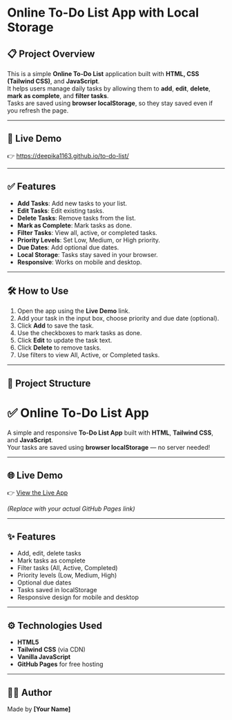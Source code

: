 # Online To-Do List App with Local Storage

## 📋 Project Overview

This is a simple **Online To-Do List** application built with **HTML, CSS (Tailwind CSS)**, and **JavaScript**.  
It helps users manage daily tasks by allowing them to **add**, **edit**, **delete**, **mark as complete**, and **filter tasks**.  
Tasks are saved using **browser localStorage**, so they stay saved even if you refresh the page.

---

## 🚀 Live Demo

👉 https://deepika1163.github.io/to-do-list/


---

## ✅ Features

- **Add Tasks**: Add new tasks to your list.
- **Edit Tasks**: Edit existing tasks.
- **Delete Tasks**: Remove tasks from the list.
- **Mark as Complete**: Mark tasks as done.
- **Filter Tasks**: View all, active, or completed tasks.
- **Priority Levels**: Set Low, Medium, or High priority.
- **Due Dates**: Add optional due dates.
- **Local Storage**: Tasks stay saved in your browser.
- **Responsive**: Works on mobile and desktop.

---

## 🛠️ How to Use

1. Open the app using the **Live Demo** link.
2. Add your task in the input box, choose priority and due date (optional).
3. Click **Add** to save the task.
4. Use the checkboxes to mark tasks as done.
5. Click **Edit** to update the task text.
6. Click **Delete** to remove tasks.
7. Use filters to view All, Active, or Completed tasks.

---

## 📂 Project Structure




# ✅ Online To-Do List App

A simple and responsive **To-Do List App** built with **HTML**, **Tailwind CSS**, and **JavaScript**.  
Your tasks are saved using **browser localStorage** — no server needed!

---

## 🌐 Live Demo

👉 [View the Live App](https://YOUR_USERNAME.github.io/YOUR_REPO_NAME/)

_(Replace with your actual GitHub Pages link)_

---

## ✨ Features

- Add, edit, delete tasks
- Mark tasks as complete
- Filter tasks (All, Active, Completed)
- Priority levels (Low, Medium, High)
- Optional due dates
- Tasks saved in localStorage
- Responsive design for mobile and desktop

---

## ⚙️ Technologies Used

- **HTML5**
- **Tailwind CSS** (via CDN)
- **Vanilla JavaScript**
- **GitHub Pages** for free hosting

---

## 👩‍💻 Author

Made by **[Your Name]**



